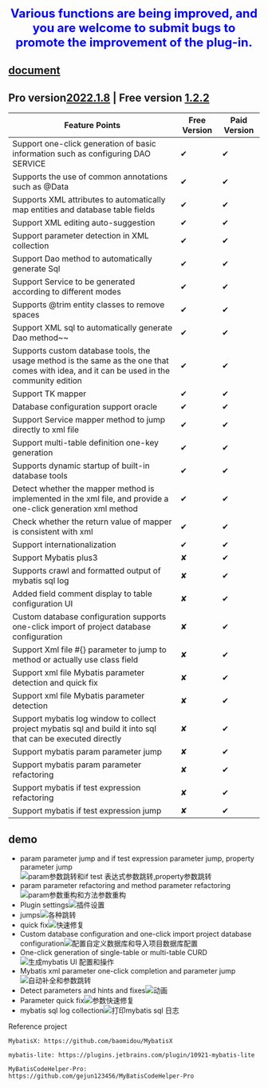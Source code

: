 ### <center><font color=blue size=5>Various functions are being improved, and you are welcome to submit bugs to promote the improvement of the plug-in.</font></center>
## [document](https://zoulejiu.github.io/mybatisSmartCodeHelp)
## Pro version[2022.1.8](https://plugins.jetbrains.com/plugin/18389-mybatis-smart-code-help-pro) | Free version [1.2.2](https://plugins.jetbrains.com/plugin/16245-mybatis-smart-code-help)
Feature Points | Free Version | Paid Version
-----   | ------ | -----
Support one-click generation of basic information such as configuring DAO SERVICE | ✔ | ✔
Supports the use of common annotations such as @Data | ✔ | ✔
Supports XML attributes to automatically map entities and database table fields | ✔ | ✔
Support XML editing auto-suggestion | ✔ | ✔
Support parameter detection in XML collection | ✔ | ✔
Support Dao method to automatically generate Sql| ✔ | ✔
Support Service to be generated according to different modes | ✔ | ✔
Supports @trim entity classes to remove spaces | ✔ | ✔
Support XML sql to automatically generate Dao method~~| ✔ | ✔
Supports custom database tools, the usage method is the same as the one that comes with idea, and it can be used in the community edition| ✔ | ✔
Support TK mapper| ✔ | ✔
Database configuration support oracle| ✔ | ✔
Support Service mapper method to jump directly to xml file | ✔ | ✔
Support multi-table definition one-key generation | ✔ | ✔
Supports dynamic startup of built-in database tools | ✔ | ✔
Detect whether the mapper method is implemented in the xml file, and provide a one-click generation xml method | ✔ | ✔
Check whether the return value of mapper is consistent with xml | ✔ | ✔
Support internationalization | ✔ | ✔
Support Mybatis plus3| ✘|✔
Supports crawl and formatted output of mybatis sql log | ✘|✔
Added field comment display to table configuration UI | ✘|✔
Custom database configuration supports one-click import of project database configuration | ✘|✔
Support Xml file #{} parameter to jump to method or actually use class field| ✘|✔
Support xml file Mybatis parameter detection and quick fix | ✘|✔
Support xml file Mybatis parameter detection | ✘|✔
Support mybatis log window to collect project mybatis sql and build it into sql that can be executed directly| ✘|✔
Support mybatis param parameter jump| ✘|✔
Support mybatis param parameter refactoring| ✘|✔
Support mybatis if test expression refactoring| ✘|✔
Support mybatis if test expression jump| ✘|✔
## demo
- param parameter jump and if test expression parameter jump, property parameter jump![param参数跳转和if test 表达式参数跳转,property参数跳转](https://user-images.githubusercontent.com/31949635/160225943-b11b97dc-6a84-445d-a6b4-93e50b68dbe6.gif)
- param parameter refactoring and method parameter refactoring![param参数重构和方法参数重构](https://user-images.githubusercontent.com/31949635/160225979-6d78960a-80d4-438d-b0e8-960720adb05c.gif)
- Plugin settings![插件设置](https://user-images.githubusercontent.com/31949635/154419374-81726a9f-d411-424c-9785-aff768b761f2.gif)
- jumps![各种跳转](https://user-images.githubusercontent.com/31949635/154419392-3d6c0f04-111c-49dd-a032-ed5bb8d74d53.gif)
- quick fix![快速修复](https://user-images.githubusercontent.com/31949635/154419490-2fcdfbba-f289-4152-a790-22875fc446f5.gif)
- Custom database configuration and one-click import project database configuration![配置自定义数据库和导入项目数据库配置](https://user-images.githubusercontent.com/31949635/154419550-070db2d8-b159-4a33-8d93-fec1d2975df6.gif)
- One-click generation of single-table or multi-table CURD![生成mybatis UI 配置和操作](https://user-images.githubusercontent.com/31949635/154419631-cc87752d-128b-4bb7-8dc4-ef8ef7ac43a7.gif)
- Mybatis xml parameter one-click completion and parameter jump![自动补全和参数跳转](https://user-images.githubusercontent.com/31949635/154419688-4fe6bc14-d991-433a-9018-b7c667968785.gif)
- Detect parameters and hints and fixes![动画](https://user-images.githubusercontent.com/31949635/151687957-63e8e956-7738-49e2-a48b-1d6b29bcec18.gif)
- Parameter quick fix![参数快速修复](https://user-images.githubusercontent.com/31949635/154419332-ae875668-c780-4fb2-8522-8322bda79beb.gif)
- mybatis sql log collection![打印mybatis sql 日志](https://user-images.githubusercontent.com/31949635/154420591-984ee8a8-515f-4cda-bfc9-77d14978f1e6.gif)

Reference project

    MybatisX: https://github.com/baomidou/MybatisX
   
    mybatis-lite: https://plugins.jetbrains.com/plugin/10921-mybatis-lite
   
    MyBatisCodeHelper-Pro: https://github.com/gejun123456/MyBatisCodeHelper-Pro
